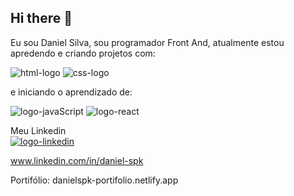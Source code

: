 ## Hi there 👋

Eu sou Daniel Silva, sou programador Front And, atualmente estou apredendo e criando projetos com:

<img src="https://img.shields.io/badge/HTML-239120?style=for-the-badge&logo=html5&logoColor=white" alt="html-logo"/>

<img src="https://img.shields.io/badge/CSS-239120?&style=for-the-badge&logo=css3&logoColor=white" alt="css-logo"/>

e iniciando o aprendizado de:

<img src="https://img.shields.io/badge/JavaScript-F7DF1E?style=for-the-badge&logo=javascript&logoColor=black" alt="logo-javaScript"/>

<img src="https://img.shields.io/badge/React-20232A?style=for-the-badge&logo=react&logoColor=61DAFB" alt="logo-react"/>

Meu Linkedin
<br>
<a href="www.linkedin.com/in/daniel-spk"><img src="https://img.shields.io/badge/LinkedIn-0077B5?style=for-the-badge&logo=linkedin&logoColor=white" alt="logo-linkedin"/></a>

<a>www.linkedin.com/in/daniel-spk<a/>

Portifólio:
danielspk-portifolio.netlify.app
